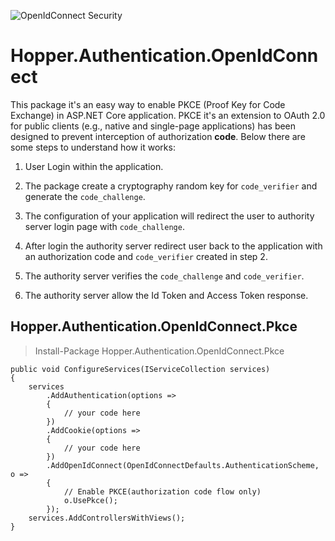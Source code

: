 ![OpenIdConnect Security](https://github.com/alextochetto/Hopper.OpenIdConnect.Security/workflows/OpenIdConnect%20Security/badge.svg)

# Hopper.Authentication.OpenIdConnect
This package it's an easy way to enable PKCE (Proof Key for Code Exchange) in ASP.NET Core application.
PKCE it's an extension to OAuth 2.0 for public clients (e.g., native and single-page applications) has been designed to prevent interception of authorization **code**.
Below there are some steps to understand how it works:

1. User Login within the application.

2. The package create a cryptography random key for `code_verifier` and generate the `code_challenge`.

3. The configuration of your application will redirect the user to authority server login page with `code_challenge`.

4. After login the authority server redirect user back to the application with an authorization code and `code_verifier` created in step 2.

5. The authority server verifies the `code_challenge` and `code_verifier`.

6. The authority server allow the Id Token and Access Token response.

## Hopper.Authentication.OpenIdConnect.Pkce
> Install-Package Hopper.Authentication.OpenIdConnect.Pkce

```
public void ConfigureServices(IServiceCollection services)
{
    services
        .AddAuthentication(options =>
        {
            // your code here
        })
        .AddCookie(options =>
        {
            // your code here
        })
        .AddOpenIdConnect(OpenIdConnectDefaults.AuthenticationScheme, o =>
        {
            // Enable PKCE(authorization code flow only)
            o.UsePkce();
        });
    services.AddControllersWithViews();
}
````
